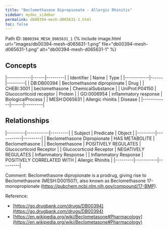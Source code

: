 ```yaml
---
title: "Beclomethasone Dipropionate - Allergic Rhinitis"
sidebar: mydoc_sidebar
permalink: db00394-mesh-d065631-1.html
toc: false 
---
```



Path ID: `DB00394_MESH_D065631_1`
{% include image.html url="images/db00394-mesh-d065631-1.png" file="db00394-mesh-d065631-1.png" alt="db00394-mesh-d065631-1" %}

## Concepts

|------------|------|---------|
| Identifier | Name | Type    |
|------------|------|---------|
| DB:DB00394 | Beclomethasone dipropionate | Drug |
| CHEBI:3001 | beclomethasone | ChemicalSubstance |
| UniProt:P04150 | Glucocorticoid receptor | Protein |
| GO:0006954 | inflammatory response | BiologicalProcess |
| MESH:D065631 | Allergic rhinitis | Disease |
|------------|------|---------|

## Relationships

|---------|-----------|---------|
| Subject | Predicate | Object  |
|---------|-----------|---------|
| Beclomethasone Dipropionate | HAS METABOLITE | Beclomethasone |
| Beclomethasone | POSITIVELY REGULATES | Glucocorticoid Receptor |
| Glucocorticoid Receptor | NEGATIVELY REGULATES | Inflammatory Response |
| Inflammatory Response | POSITIVELY CORRELATED WITH | Allergic Rhinitis |
|---------|-----------|---------|

Comment: Beclomethasone dipropionate is a prodrug, giving rise to Beclomethasone (MESH:D001507), also known as Beclomethasone 17-monopropionate (https://pubchem.ncbi.nlm.nih.gov/compound/17-BMP).

Reference: 
  - [https://go.drugbank.com/drugs/DB00394](https://go.drugbank.com/drugs/DB00394)
  - [https://en.wikipedia.org/wiki/Beclometasone#Pharmacology](https://en.wikipedia.org/wiki/Beclometasone#Pharmacology)
